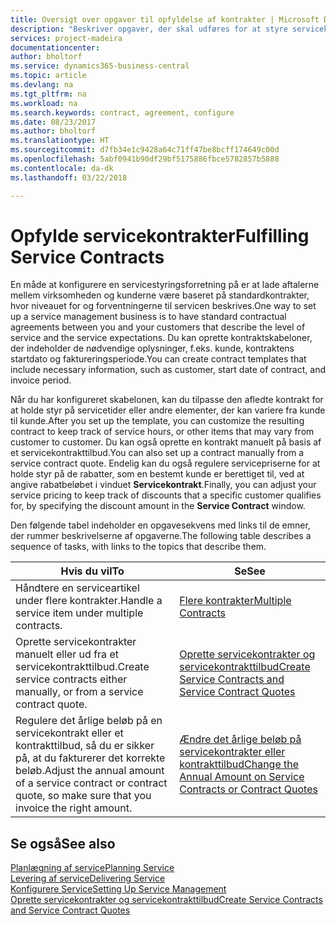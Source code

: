```yaml
---
title: Oversigt over opgaver til opfyldelse af kontrakter | Microsoft Docs
description: "Beskriver opgaver, der skal udføres for at styre servicekontrakter med kunder."
services: project-madeira
documentationcenter: 
author: bholtorf
ms.service: dynamics365-business-central
ms.topic: article
ms.devlang: na
ms.tgt_pltfrm: na
ms.workload: na
ms.search.keywords: contract, agreement, configure
ms.date: 08/23/2017
ms.author: bholtorf
ms.translationtype: HT
ms.sourcegitcommit: d7fb34e1c9428a64c71ff47be8bcff174649c00d
ms.openlocfilehash: 5abf0941b90df29bf5175886fbce5782857b5888
ms.contentlocale: da-dk
ms.lasthandoff: 03/22/2018

---
```

# <a name="fulfilling-service-contracts"></a><span data-ttu-id="6cf1f-103">Opfylde servicekontrakter</span><span class="sxs-lookup"><span data-stu-id="6cf1f-103">Fulfilling Service Contracts</span></span> 
<span data-ttu-id="6cf1f-104">En måde at konfigurere en servicestyringsforretning på er at lade aftalerne mellem virksomheden og kunderne være baseret på standardkontrakter, hvor niveauet for og forventningerne til servicen beskrives.</span><span class="sxs-lookup"><span data-stu-id="6cf1f-104">One way to set up a service management business is to have standard contractual agreements between you and your customers that describe the level of service and the service expectations.</span></span> <span data-ttu-id="6cf1f-105">Du kan oprette kontraktskabeloner, der indeholder de nødvendige oplysninger, f.eks. kunde, kontraktens startdato og faktureringsperiode.</span><span class="sxs-lookup"><span data-stu-id="6cf1f-105">You can create contract templates that include necessary information, such as customer, start date of contract, and invoice period.</span></span>  
  
<span data-ttu-id="6cf1f-106">Når du har konfigureret skabelonen, kan du tilpasse den afledte kontrakt for at holde styr på servicetider eller andre elementer, der kan variere fra kunde til kunde.</span><span class="sxs-lookup"><span data-stu-id="6cf1f-106">After you set up the template, you can customize the resulting contract to keep track of service hours, or other items that may vary from customer to customer.</span></span> <span data-ttu-id="6cf1f-107">Du kan også oprette en kontrakt manuelt på basis af et servicekontrakttilbud.</span><span class="sxs-lookup"><span data-stu-id="6cf1f-107">You can also set up a contract manually from a service contract quote.</span></span> <span data-ttu-id="6cf1f-108">Endelig kan du også regulere servicepriserne for at holde styr på de rabatter, som en bestemt kunde er berettiget til, ved at angive rabatbeløbet i vinduet **Servicekontrakt**.</span><span class="sxs-lookup"><span data-stu-id="6cf1f-108">Finally, you can adjust your service pricing to keep track of discounts that a specific customer qualifies for, by specifying the discount amount in the **Service Contract** window.</span></span>  

<span data-ttu-id="6cf1f-109">Den følgende tabel indeholder en opgavesekvens med links til de emner, der rummer beskrivelserne af opgaverne.</span><span class="sxs-lookup"><span data-stu-id="6cf1f-109">The following table describes a sequence of tasks, with links to the topics that describe them.</span></span>   
  
|<span data-ttu-id="6cf1f-110">**Hvis du vil**</span><span class="sxs-lookup"><span data-stu-id="6cf1f-110">**To**</span></span>|<span data-ttu-id="6cf1f-111">**Se**</span><span class="sxs-lookup"><span data-stu-id="6cf1f-111">**See**</span></span>|  
|------------|-------------|  
|<span data-ttu-id="6cf1f-112">Håndtere en serviceartikel under flere kontrakter.</span><span class="sxs-lookup"><span data-stu-id="6cf1f-112">Handle a service item under multiple contracts.</span></span> | [<span data-ttu-id="6cf1f-113">Flere kontrakter</span><span class="sxs-lookup"><span data-stu-id="6cf1f-113">Multiple Contracts</span></span>](service-multiple-contracts.md)|  
|<span data-ttu-id="6cf1f-114">Oprette servicekontrakter manuelt eller ud fra et servicekontrakttilbud.</span><span class="sxs-lookup"><span data-stu-id="6cf1f-114">Create service contracts either manually, or from a service contract quote.</span></span>| [<span data-ttu-id="6cf1f-115">Oprette servicekontrakter og servicekontrakttilbud</span><span class="sxs-lookup"><span data-stu-id="6cf1f-115">Create Service Contracts and Service Contract Quotes</span></span>](service-how-to-create-service-contracts-and-service-contract-quotes.md)|
|<span data-ttu-id="6cf1f-116">Regulere det årlige beløb på en servicekontrakt eller et kontrakttilbud, så du er sikker på, at du fakturerer det korrekte beløb.</span><span class="sxs-lookup"><span data-stu-id="6cf1f-116">Adjust the annual amount of a service contract or contract quote, so make sure that you invoice the right amount.</span></span>|[<span data-ttu-id="6cf1f-117">Ændre det årlige beløb på servicekontrakter eller kontrakttilbud</span><span class="sxs-lookup"><span data-stu-id="6cf1f-117">Change the Annual Amount on Service Contracts or Contract Quotes</span></span>](service-how-to-change-the-annual-amount-on-service-contracts-or-contract-quotes.md)|

## <a name="see-also"></a><span data-ttu-id="6cf1f-118">Se også</span><span class="sxs-lookup"><span data-stu-id="6cf1f-118">See also</span></span>
[<span data-ttu-id="6cf1f-119">Planlægning af service</span><span class="sxs-lookup"><span data-stu-id="6cf1f-119">Planning Service</span></span>](service-plan-service.md)  
[<span data-ttu-id="6cf1f-120">Levering af service</span><span class="sxs-lookup"><span data-stu-id="6cf1f-120">Delivering Service</span></span>](service-deliver-service.md)  
[<span data-ttu-id="6cf1f-121">Konfigurere Service</span><span class="sxs-lookup"><span data-stu-id="6cf1f-121">Setting Up Service Management</span></span>](service-setup-service.md)  
[<span data-ttu-id="6cf1f-122">Oprette servicekontrakter og servicekontrakttilbud</span><span class="sxs-lookup"><span data-stu-id="6cf1f-122">Create Service Contracts and Service Contract Quotes</span></span>](service-how-to-create-service-contracts-and-service-contract-quotes.md)  

